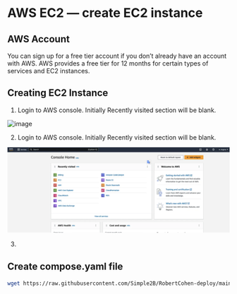 # AWS EC2 — create EC2 instance

## AWS Account
You can sign up for a free tier account if you don’t already have an account with AWS. AWS provides a free tier for 12 months for certain types of services and EC2 instances.

## Creating EC2 Instance
1. Login to AWS console. Initially Recently visited section will be blank.

<img width="1009" alt="image" src="https://github.com/Simple2B/RobertCohen-deploy/assets/63252239/f81c4087-67b1-4fa0-aaf6-081e795f3138">

2. Login to AWS console. Initially Recently visited section will be blank.

![Initially Recently visited section will be blank!](/imgs/f81c4087-67b1-4fa0-aaf6-081e795f3138.png "AWS screen")

3.

## Create compose.yaml file

```bash
wget https://raw.githubusercontent.com/Simple2B/RobertCohen-deploy/main/compose.yaml
```
